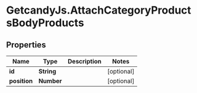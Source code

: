 # GetcandyJs.AttachCategoryProductsBodyProducts

## Properties

Name | Type | Description | Notes
------------ | ------------- | ------------- | -------------
**id** | **String** |  | [optional] 
**position** | **Number** |  | [optional] 


